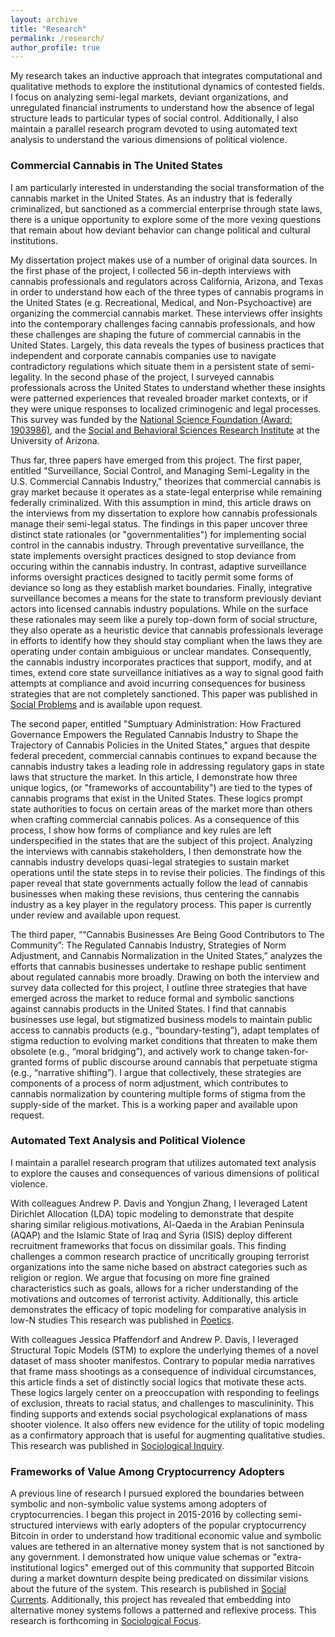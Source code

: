 ```yaml
---
layout: archive
title: "Research"
permalink: /research/
author_profile: true
---
```


My research takes an inductive approach that integrates computational and qualitative methods to explore the institutional dynamics of contested fields. I focus on analyzing semi-legal markets, deviant organizations, and unregulated financial instruments to understand how the absence of legal structure leads to particular types of social control. Additionally, I also maintain a parallel research program devoted to using automated text analysis to understand the various dimensions of political violence.

### Commercial Cannabis in The United States

I am particularly interested in understanding the social transformation of the cannabis market in the United States. As an industry that is federally criminalized, but sanctioned as a commercial enterprise through state laws, there is a unique opportunity to explore some of the more vexing questions that remain about how deviant behavior can change political and cultural institutions.

My dissertation project makes use of a number of original data sources. In the first phase of the project, I collected 56 in-depth interviews with cannabis professionals and regulators across California, Arizona, and Texas in order to understand how each of the three types of cannabis programs in the United States (e.g. Recreational, Medical, and Non-Psychoactive) are organizing the commercial cannabis market. These interviews offer insights into the contemporary challenges facing cannabis professionals, and how these challenges are shaping the future of commercial cannabis in the United States. Largely, this data reveals the types of business practices that independent and corporate cannabis companies use to navigate contradictory regulations which situate them in a persistent state of semi-legality. In the second phase of the project, I surveyed cannabis professionals across the United States to understand whether these insights were patterned experiences that revealed broader market contexts, or if they were unique responses to localized criminogenic and legal processes. This survey was funded by the [National Science Foundation (Award: 1903986)](https://www.nsf.gov/awardsearch/showAward?AWD_ID=1903986&HistoricalAwards=false), and the [Social and Behavioral Sciences Research Institute](https://sbsri.sbs.arizona.edu/) at the University of Arizona. 


Thus far, three papers have emerged from this project. The first paper, entitled "Surveillance, Social Control, and Managing Semi-Legality in the U.S. Commercial Cannabis Industry," theorizes that commercial cannabis is gray market because it operates as a state-legal enterprise while remaining federally criminalized. With this assumption in mind, this article draws on the interviews from my dissertation to explore how cannabis professionals manage their semi-legal status. The findings in this paper uncover three distinct state rationales (or "governmentalities") for implementing social control in the cannabis industry. Through preventative surveillance, the state implements oversight practices designed to stop deviance from occuring within the cannabis industry. In contrast, adaptive surveillance informs oversight practices designed to tacitly permit some forms of deviance so long as they establish market boundaries. Finally, integrative surveillance becomes a means for the state to transform previously deviant actors into licensed cannabis industry populations. While on the surface these rationales may seem like a purely top-down form of social structure, they also operate as a heuristic device that cannabis professionals leverage in efforts to identify how they should stay compliant when the laws they are operating under contain ambiguious or unclear mandates. Consequently, the cannabis industry incorporates practices that support, modify, and at times, extend core state surveillance initiatives as a way to signal good faith attempts at compliance and avoid incurring consequences for business strategies that are not completely sanctioned. This paper was published in [Social Problems](https://doi.org/10.1093/socpro/spac037) and is available upon request. 

The second paper, entitled "Sumptuary Administration: How Fractured Governance Empowers the Regulated Cannabis Industry to Shape the Trajectory of Cannabis Policies in the United States," argues that despite federal precedent, commercial cannabis continues to expand because the cannabis industry takes a leading role in addressing regulatory gaps in state laws that structure the market. In this article, I demonstrate how three unique logics, (or "frameworks of accountability") are tied to the types of cannabis programs that exist in the United States. These logics prompt state authorities to focus on certain areas of the market more than others when crafting commercial cannabis polices. As a consequence of this process, I show how forms of compliance and key rules are left underspecified in the states that are the subject of this project. Analyzing the interviews with cannabis stakeholders, I then demonstrate how the cannabis industry develops quasi-legal strategies to sustain market operations until the state steps in to revise their policies. The findings of this paper reveal that state governments actually follow the lead of cannabis businesses when making these revisions, thus centering the cannabis industry as a key player in the regulatory process. This paper is currently under review and available upon request.

The third paper, ““Cannabis Businesses Are Being Good Contributors to The Community”: The Regulated Cannabis Industry, Strategies of Norm Adjustment, and Cannabis Normalization in the United States,” analyzes the efforts that cannabis businesses undertake to reshape public sentiment about regulated cannabis more broadly. Drawing on both the interview and survey data collected for this project, I outline three strategies that have emerged across the market to reduce formal and symbolic sanctions against cannabis products in the United States. I find that cannabis businesses use legal, but stigmatized business models to maintain public access to cannabis products (e.g., “boundary-testing”), adapt templates of stigma reduction to evolving market conditions that threaten to make them obsolete (e.g., “moral bridging”), and actively work to change taken-for-granted forms of public discourse around cannabis that perpetuate stigma (e.g., “narrative shifting”). I argue that collectively, these strategies are components of a process of norm adjustment, which contributes to cannabis normalization by countering multiple forms of stigma from the supply-side of the market. This is a working paper and available upon request.

 
### Automated Text Analysis and Political Violence

I maintain a parallel research program that utilizes automated text analysis to explore the causes and consequences of various dimensions of political violence. 

With colleagues Andrew P. Davis and Yongjun Zhang, I leveraged Latent Dirichlet Allocation (LDA) topic modeling to demonstrate that despite sharing similar religious motivations, Al-Qaeda in the Arabian Peninsula (AQAP) and the Islamic State of Iraq and Syria (ISIS) deploy different recruitment frameworks that focus on dissimilar goals. This finding challenges a common research practice of uncritically grouping terrorist organizations into the same niche based on abstract categories such as religion or region. We argue that focusing on more fine grained characteristics such as goals, allows for a richer understanding of the motivations and outcomes of terrorist activity. Additionally, this article demonstrates the efficacy of topic modeling for comparative analysis in low-N studies This research was published in [Poetics](https://www.sciencedirect.com/science/article/abs/pii/S0304422X17301456).

With colleagues Jessica Pfaffendorf and Andrew P. Davis, I leveraged Structural Topic Models (STM) to explore the underlying themes of a novel dataset of mass shooter manifestos. Contrary to popular media narratives that frame mass shootings as a consequence of individual circumstances, this article finds a set of distinctly social logics that motivate these acts. These logics largely center on a preoccupation with responding to feelings of exclusion, threats to racial status, and challenges to masculininity. This finding supports and extends social psychological explanations of mass shooter violence. It also offers new evidence for the utility of topic modeling as a confirmatory approach that is useful for augmenting qualitative studies. This research was published in [Sociological Inquiry](https://onlinelibrary.wiley.com/doi/full/10.1111/soin.12409).

### Frameworks of Value Among Cryptocurrency Adopters

A previous line of research I pursued explored the boundaries between symbolic and non-symbolic value systems among adopters of cryptocurrencies. I began this project in 2015-2016 by collecting semi-structured interviews with early adopters of the popular cryptocurrency Bitcoin in order to understand how traditional economic value and symbolic values are tethered in an alternative money system that is not sanctioned by any government. I demonstrated how unique value schemas or "extra-institutional logics" emerged out of this community that supported Bitcoin during a market downturn despite being predicated on dissimilar visions about the future of the system. This research is published in [Social Currents](https://journals.sagepub.com/doi/full/10.1177/2329496519880314). Additionally, this project has revealed that embedding into alternative money systems follows a patterned and reflexive process. This research is forthcoming in [Sociological Focus](https://www.tandfonline.com/toc/usfo20/current).



